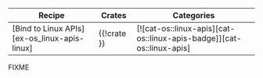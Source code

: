 | Recipe | Crates | Categories |
|--------|--------|------------|
| [Bind to Linux APIs][ex-os_linux-apis-linux] | {{!crate }} | [![cat-os::linux-apis][cat-os::linux-apis-badge]][cat-os::linux-apis] |

<div class="hidden">
FIXME
</div>
